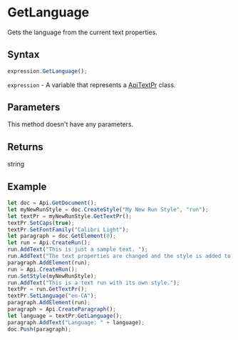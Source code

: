 # GetLanguage

Gets the language from the current text properties.

## Syntax

```javascript
expression.GetLanguage();
```

`expression` - A variable that represents a [ApiTextPr](../ApiTextPr.md) class.

## Parameters

This method doesn't have any parameters.

## Returns

string

## Example



```javascript editor-
let doc = Api.GetDocument();
let myNewRunStyle = doc.CreateStyle("My New Run Style", "run");
let textPr = myNewRunStyle.GetTextPr();
textPr.SetCaps(true);
textPr.SetFontFamily("Calibri Light");
let paragraph = doc.GetElement(0);
let run = Api.CreateRun();
run.AddText("This is just a sample text. ");
run.AddText("The text properties are changed and the style is added to the paragraph. ");
paragraph.AddElement(run);
run = Api.CreateRun();
run.SetStyle(myNewRunStyle);
run.AddText("This is a text run with its own style.");
textPr = run.GetTextPr();
textPr.SetLanguage("en-CA");
paragraph.AddElement(run);
paragraph = Api.CreateParagraph();
let language = textPr.GetLanguage();
paragraph.AddText("Language: " + language);
doc.Push(paragraph);
```
